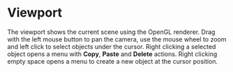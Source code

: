 # Viewport

The viewport shows the current scene using the OpenGL renderer.
Drag with the left mouse button to pan the camera, use the mouse wheel to zoom
and left click to select objects under the cursor.
Right clicking a selected object opens a menu with **Copy**, **Paste** and
**Delete** actions.  Right clicking empty space opens a menu to create a new
object at the cursor position.
